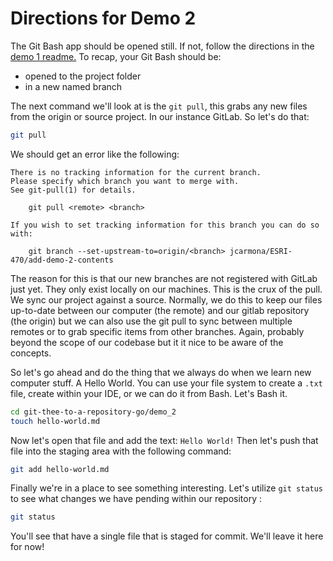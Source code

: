# Directions for Demo 2

The Git Bash app should be opened still. If not, follow the directions in the [demo 1 readme.](..\demo_1\directions_demo01.md) To recap, your Git Bash should be:
- opened to the project folder
- in a new named branch

The next command we'll look at is the `git pull`, this grabs any new files from the origin or source project. In our instance GitLab. So let's do that:
```bash
git pull
``` 
We should get an error like the following:
```text
There is no tracking information for the current branch.
Please specify which branch you want to merge with.
See git-pull(1) for details.

    git pull <remote> <branch>

If you wish to set tracking information for this branch you can do so with:

    git branch --set-upstream-to=origin/<branch> jcarmona/ESRI-470/add-demo-2-contents
```

The reason for this is that our new branches are not registered with GitLab just yet. They only exist locally on our machines. This is the crux of the pull. We sync our project against a source. Normally, we do this to keep our files up-to-date between our computer (the remote) and our gitlab repository (the origin) but we can also use the git pull to sync between multiple remotes or to grab specific items from other branches. Again, probably beyond the scope of our codebase but it it nice to be aware of the concepts.

So let's go ahead and do the thing that we always do when we learn new computer stuff. A Hello World. You can use your file system to create a `.txt` file, create within your IDE, or we can do it from Bash. Let's Bash it.
```bash
cd git-thee-to-a-repository-go/demo_2
touch hello-world.md
```
Now let's open that file and add the text: `Hello World!`
Then let's push that file into the staging area with the following command:
```bash
git add hello-world.md
```

Finally we're in a place to see something interesting. Let's utilize `git status` to see what changes we have pending within our repository :
```bash
git status
```
You'll see that have a single file that is staged for commit. We'll leave it here for now!